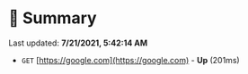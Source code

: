 # 📖 Summary
Last updated: **7/21/2021, 5:42:14 AM**

- `GET` [https://google.com](https://google.com) - **Up** (201ms)
